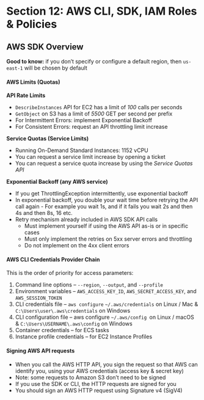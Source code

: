 # Section 12: AWS CLI, SDK, IAM Roles & Policies
## AWS SDK Overview
__Good to know:__ if you don’t specify or configure a default region, then `us-east-1` will be chosen by default

#### AWS Limits (Quotas)
__API Rate Limits__  
* `DescribeInstances` API for EC2 has a limit of _100_ calls per seconds
* `GetObject` on S3 has a limit of _5500_ GET per second per prefix
* For Intermittent Errors: implement Exponential Backoff
* For Consistent Errors: request an API throttling limit increase

__Service Quotas (Service Limits)__  
* Running On-Demand Standard Instances: 1152 vCPU
* You can request a service limit increase by opening a ticket
* You can request a service quota increase by using the _Service Quotas API_

__Exponential Backoff (any AWS service)__  
* If you get ThrottlingException intermittently, use exponential backoff
* In exponential backoff, you double your wait time before retrying the API call again - For example you wait 1s, and if it fails you wait 2s and then 4s and then 8s, 16 etc.
* Retry mechanism already included in AWS SDK API calls
  - Must implement yourself if using the AWS API as-is or in specific cases
  - Must only implement the retries on 5xx server errors and throttling
  - Do not implement on the 4xx client errors

#### AWS CLI Credentials Provider Chain
This is the order of priority for access parameters:
1. Command line options – `--region`, `--output`, and `--profile`
2. Environment variables – `AWS_ACCESS_KEY_ID`, `AWS_SECRET_ACCESS_KEY`,
and `AWS_SESSION_TOKEN`
3. CLI credentials file – `aws configure`
`~/.aws/credentials` on Linux / Mac & `C:\Users\user\.aws\credentials` on Windows
4. CLI configuration file – aws configure
`~/.aws/config `on Linux / macOS & `C:\Users\USERNAME\.aws\config` on Windows
5. Container credentials – for ECS tasks
6. Instance profile credentials – for EC2 Instance Profiles

#### Signing AWS API requests
* When you call the AWS HTTP API, you sign the request so that AWS can identify you, using your AWS credentials (access key & secret key)
* Note: some requests to Amazon S3 don’t need to be signed
* If you use the SDK or CLI, the HTTP requests are signed for you
* You should sign an AWS HTTP request using Signature v4 (SigV4)
